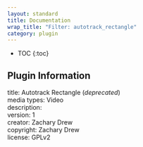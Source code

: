 ```yaml
---
layout: standard
title: Documentation
wrap_title: "Filter: autotrack_rectangle"
category: plugin
---
```

* TOC
{:toc}

## Plugin Information

title: Autotrack Rectangle (*deprecated*)  
media types:
Video  
description:   
version: 1  
creator: Zachary Drew  
copyright: Zachary Drew  
license: GPLv2  
